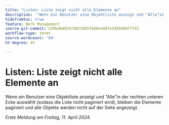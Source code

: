 ```yaml
---
title: "Listen: Liste zeigt nicht alle Elemente an"
description: '"Wenn ein Benutzer eine Objektliste anzeigt und "Alle"in der rechten unteren Ecke auswählt (sodass die Liste nicht paginiert wird), bleiben die Elemente paginiert und alle Objekte werden nicht auf der Seite angezeigt."'
hidefromtoc: true
feature: Work Management
source-git-commit: 529bd8d0297d023085f680e4487e3458488f7f42
workflow-type: tm+mt
source-wordcount: '94'
ht-degree: 4%

---
```



# Listen: Liste zeigt nicht alle Elemente an

Wenn ein Benutzer eine Objektliste anzeigt und &quot;Alle&quot;in der rechten unteren Ecke auswählt (sodass die Liste nicht paginiert wird), bleiben die Elemente paginiert und alle Objekte werden nicht auf der Seite angezeigt.

_Erste Meldung am Freitag, 11. April 2024._

